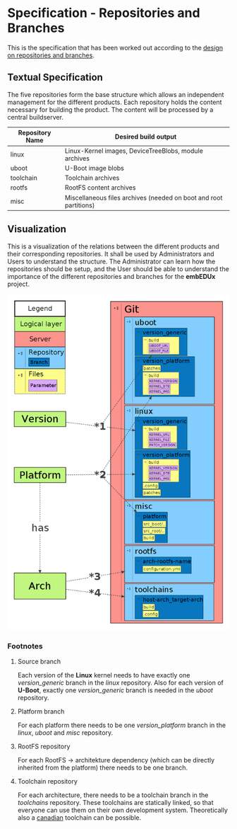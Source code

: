 # Specification - Repositories and Branches

This is the specification that has been worked out according to the [design on
repositories and branches](../design/repositories-and-branches.md).

## Textual Specification
The five repositories form the base structure which allows an independent
management for the different products. Each repository holds the content
necessary for building the product. The content will be processed by a central
buildserver. 

Repository Name | Desired build output
--- | ---
linux |  Linux-Kernel images, DeviceTreeBlobs, module archives
uboot |  U-Boot image blobs
toolchain |  Toolchain archives
rootfs |  RootFS content archives
misc |  Miscellaneous files archives (needed on boot and root partitions)

## Visualization
This is a visualization of the relations between the different products and
their corresponding repositories. It shall be used by Administrators and Users
to understand the structure. The Administrator can learn how the repositories
should be setup, and the User should be able to understand the importance of the
different repositories and branches for the **embEDUx** project. 

[![Repository structure](usage/common/img/repositories.png)](usage/common/img/repositories.png)


### Footnotes
1. Source branch

    Each version of the **Linux** kernel needs to have exactly one
    *version\_generic* branch in the *linux* repository. Also for each version
    of **U-Boot**, exactly one *version\_generic* branch is needed in the
    *uboot* repository.

1. Platform branch

    For each platform there needs to be one *version\_platform* branch in the *linux*,
    *uboot* and *misc* repository.

1. RootFS repository

    For each RootFS -> architekture dependency (which can be directly inherited
    from the platform) there needs to be one branch.

1. Toolchain repository

    For each architecture, there needs to be a toolchain branch in the
    *toolchains* repository. These toolchains are statically linked, so that
    everyone can use them on their own development system. Theoretically also a
    [canadian](http://crosstool-ng.org/#canadian_build) toolchain can be
    possible.
